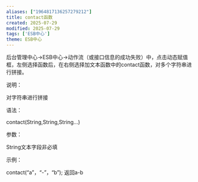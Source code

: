 ```yaml
---
aliases: ["1964817136257279212"]
title: contact函数
created: 2025-07-29
modified: 2025-07-29
tags: ['ESB中心']
theme: ESB中心
---
```


后台管理中心->ESB中心->动作流（或接口信息的成功失败）中，点击动态赋值框，左侧选择函数后，在右侧选择加文本函数中的contact函数，对多个字符串进行拼接。

说明：

对字符串进行拼接

语法：

contact(String,String,String...)

参数：

String文本字段非必填

示例：

contact(“a”，“-”，“b”); 返回a-b
